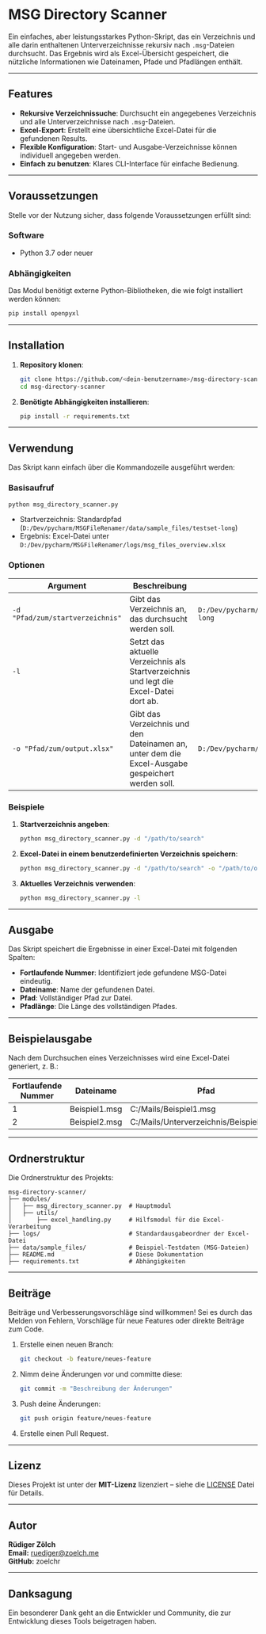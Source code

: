 # MSG Directory Scanner

Ein einfaches, aber leistungsstarkes Python-Skript, das ein Verzeichnis und alle darin enthaltenen Unterverzeichnisse rekursiv nach `.msg`-Dateien durchsucht. Das Ergebnis wird als Excel-Übersicht gespeichert, die nützliche Informationen wie Dateinamen, Pfade und Pfadlängen enthält.

---

## Features

- **Rekursive Verzeichnissuche**: Durchsucht ein angegebenes Verzeichnis und alle Unterverzeichnisse nach `.msg`-Dateien.
- **Excel-Export**: Erstellt eine übersichtliche Excel-Datei für die gefundenen Results.
- **Flexible Konfiguration**: Start- und Ausgabe-Verzeichnisse können individuell angegeben werden.
- **Einfach zu benutzen**: Klares CLI-Interface für einfache Bedienung.

---

## Voraussetzungen

Stelle vor der Nutzung sicher, dass folgende Voraussetzungen erfüllt sind:

### Software
- Python 3.7 oder neuer

### Abhängigkeiten
Das Modul benötigt externe Python-Bibliotheken, die wie folgt installiert werden können:
```bash
pip install openpyxl
```

---

## Installation

1. **Repository klonen**:
   ```bash
   git clone https://github.com/<dein-benutzername>/msg-directory-scanner.git
   cd msg-directory-scanner
   ```

2. **Benötigte Abhängigkeiten installieren**:
   ```bash
   pip install -r requirements.txt
   ```

---

## Verwendung

Das Skript kann einfach über die Kommandozeile ausgeführt werden:

### Basisaufruf
```bash
python msg_directory_scanner.py
```
- Startverzeichnis: Standardpfad (`D:/Dev/pycharm/MSGFileRenamer/data/sample_files/testset-long`)
- Ergebnis: Excel-Datei unter `D:/Dev/pycharm/MSGFileRenamer/logs/msg_files_overview.xlsx`

### Optionen
| Argument                     | Beschreibung                                                                                          | Standardwert                                    |
|------------------------------|------------------------------------------------------------------------------------------------------|------------------------------------------------|
| `-d "Pfad/zum/startverzeichnis"` | Gibt das Verzeichnis an, das durchsucht werden soll.                                                  | `D:/Dev/pycharm/MSGFileRenamer/data/sample_files/testset-long` |
| `-l`                         | Setzt das aktuelle Verzeichnis als Startverzeichnis und legt die Excel-Datei dort ab.                 |                                                |
| `-o "Pfad/zum/output.xlsx"`  | Gibt das Verzeichnis und den Dateinamen an, unter dem die Excel-Ausgabe gespeichert werden soll.       | `D:/Dev/pycharm/MSGFileRenamer/logs/msg_files_overview.xlsx` |

### Beispiele
1. **Startverzeichnis angeben**:
   ```bash
   python msg_directory_scanner.py -d "/path/to/search"
   ```

2. **Excel-Datei in einem benutzerdefinierten Verzeichnis speichern**:
   ```bash
   python msg_directory_scanner.py -d "/path/to/search" -o "/path/to/output.xlsx"
   ```

3. **Aktuelles Verzeichnis verwenden**:
   ```bash
   python msg_directory_scanner.py -l
   ```

---

## Ausgabe

Das Skript speichert die Ergebnisse in einer Excel-Datei mit folgenden Spalten:
- **Fortlaufende Nummer**: Identifiziert jede gefundene MSG-Datei eindeutig.
- **Dateiname**: Name der gefundenen Datei.
- **Pfad**: Vollständiger Pfad zur Datei.
- **Pfadlänge**: Die Länge des vollständigen Pfades.

---

## Beispielausgabe

Nach dem Durchsuchen eines Verzeichnisses wird eine Excel-Datei generiert, z. B.:

| Fortlaufende Nummer | Dateiname          | Pfad                                  | Pfadlänge |
|---------------------|--------------------|---------------------------------------|-----------|
| 1                   | Beispiel1.msg     | C:/Mails/Beispiel1.msg               | 25        |
| 2                   | Beispiel2.msg     | C:/Mails/Unterverzeichnis/Beispiel2.msg | 45        |

---

## Ordnerstruktur

Die Ordnerstruktur des Projekts:

```plaintext
msg-directory-scanner/
├── modules/
│   ├── msg_directory_scanner.py  # Hauptmodul
│   ├── utils/
│       ├── excel_handling.py     # Hilfsmodul für die Excel-Verarbeitung
├── logs/                         # Standardausgabeordner der Excel-Datei
├── data/sample_files/            # Beispiel-Testdaten (MSG-Dateien)
├── README.md                     # Diese Dokumentation
├── requirements.txt              # Abhängigkeiten
```

---

## Beiträge

Beiträge und Verbesserungsvorschläge sind willkommen! Sei es durch das Melden von Fehlern, Vorschläge für neue Features oder direkte Beiträge zum Code.

1. Erstelle einen neuen Branch:
   ```bash
   git checkout -b feature/neues-feature
   ```

2. Nimm deine Änderungen vor und committe diese:
   ```bash
   git commit -m "Beschreibung der Änderungen"
   ```

3. Push deine Änderungen:
   ```bash
   git push origin feature/neues-feature
   ```

4. Erstelle einen Pull Request.

---

## Lizenz

Dieses Projekt ist unter der **MIT-Lizenz** lizenziert – siehe die [LICENSE](LICENSE) Datei für Details.

---

## Autor

**Rüdiger Zölch**  
**Email:** ruediger@zoelch.me   
**GitHub:** zoelchr

---

## Danksagung
Ein besonderer Dank geht an die Entwickler und Community, die zur Entwicklung dieses Tools beigetragen haben.